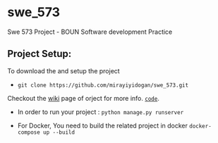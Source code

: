 # swe_573
Swe 573 Project - BOUN Software development Practice


## Project Setup:
To download the and setup the project
- `git clone https://github.com/mirayiyidogan/swe_573.git`

Checkout the [wiki](https://github.com/mirayiyidogan/swe_573/wiki) page of orject for more info.
[`code`](#code).

* In order to run your project : 
`python manage.py runserver`

* For Docker, You need to build the related project in docker
  `docker-compose up --build`
